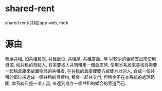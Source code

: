 # shared-rent
shared rent(共租)app web, mob

# 源由
發展共租, 如共租倉庫, 共租車位, 共租屋, 共租店面...等
以較少的金額支出來使用資源, 如共租的發起人, 有需要找人共同租用一個倉庫時, 使用本系統來尋找有需要一起租倉庫來放置物品的共租者, 在共租的倉庫裡雙方或雙方以的人, 合成一個共租的單位來達成一個共租的目標物, 租金一起共支付, 但租金不在本系統的處理範圍, 本系統只是一項工具, 來達到成立一個共租的媒合的管道而己.


